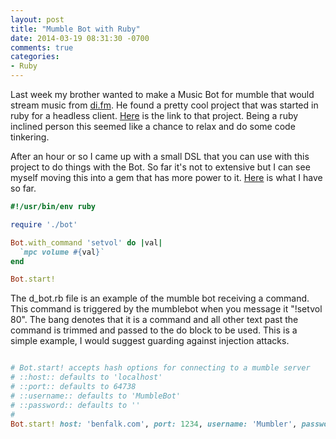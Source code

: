 ```yaml
---
layout: post
title: "Mumble Bot with Ruby"
date: 2014-03-19 08:31:30 -0700
comments: true
categories: 
- Ruby
---
```

Last week my brother wanted to make a Music Bot for mumble that would stream
music from [di.fm](http://goo.gl/KaSXkX).  He found a pretty cool project that
was started in ruby for a headless client.  [Here](http://goo.gl/ygU8lA) is the
link to that project. Being a ruby inclined person this seemed like a chance to
relax and do some code tinkering.

<!-- more -->

After an hour or so I came up with a small DSL that you can use with this
project to do things with the Bot.  So far it's not to extensive but I can see
myself moving this into a gem that has more power to it.
[Here](http://goo.gl/3QArhB) is what I have so far. 
``` ruby d_bot.rb
#!/usr/bin/env ruby

require './bot'

Bot.with_command 'setvol' do |val|
  `mpc volume #{val}`
end

Bot.start!
```

The d_bot.rb file is an example of the mumble bot receiving a command.  This
command is triggered by the mumblebot when you message it "!setvol 80".  The
bang denotes that it is a command and all other text past the command is
trimmed and passed to the do block to be used.  This is a simple example, I
would suggest guarding against injection attacks.

``` ruby

# Bot.start! accepts hash options for connecting to a mumble server
# ::host:: defaults to 'localhost'
# ::port:: defaults to 64738
# ::username:: defaults to 'MumbleBot'
# ::password:: defaults to ''
#
Bot.start! host: 'benfalk.com', port: 1234, username: 'Mumbler', password: 'pw'

```

